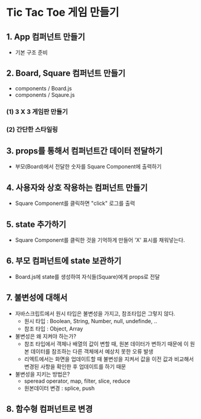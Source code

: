 # Tic Tac Toe 게임 만들기

## 1. App 컴퍼넌트 만들기
- 기본 구조 준비

## 2. Board, Square 컴퍼넌트 만들기
- components / Board.js
- components / Sqaure.js

### (1) 3 X 3 게임판 만들기
### (2) 간단한 스타일링

## 3. props를 통해서 컴퍼넌트간 데이터 전달하기
- 부모(Board)에서 전달한 숫자를 Square Component에 출력하기

## 4. 사용자와 상호 작용하는 컴퍼넌트 만들기
- Square Component를 클릭하면 "click" 로그를 출력

## 5. state 추가하기
- Square Component를 클릭한 것을 기억하게 만들어 'X' 표시를 채워넣는다.

## 6. 부모 컴퍼넌트에 state 보관하기
- Board.js에 state를 생성하여 자식들(Square)에게 props로 전달

## 7. 불변성에 대해서
- 자바스크립트에서 원시 타입은 불변성을 가지고, 참조타입은 그렇지 않다.
    - 원시 타입 : Boolean, String, Number, null, undefinde, ..
    - 참조 타입 : Object, Array
- 불변성은 왜 지켜야 하는가?
    - 참조 타입에서 객체나 배열의 값이 변할 때, 원본 데이터가 변하기 때문에 이 원본 데이터를 참조하는 다른 객체에서 예상치 못한 오류 발생
    - 리엑트에서는 화면을 업데이트할 때 불변성을 지켜서 값을 이전 값과 비교해서 변경된 사항을 확인한 후 업데이트를 하기 때문
- 불변성을 지키는 방법은?
    - speread operator, map, filter, slice, reduce
    - 원본데이터 변경 : splice, push

## 8. 함수형 컴퍼넌트로 변경
